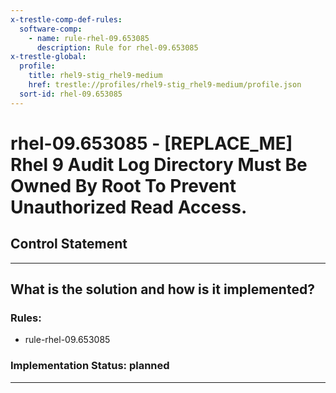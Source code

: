 ```yaml
---
x-trestle-comp-def-rules:
  software-comp:
    - name: rule-rhel-09.653085
      description: Rule for rhel-09.653085
x-trestle-global:
  profile:
    title: rhel9-stig_rhel9-medium
    href: trestle://profiles/rhel9-stig_rhel9-medium/profile.json
  sort-id: rhel-09.653085
---
```


# rhel-09.653085 - \[REPLACE_ME\] Rhel 9 Audit Log Directory Must Be Owned By Root To Prevent Unauthorized Read Access.

## Control Statement

______________________________________________________________________

## What is the solution and how is it implemented?

<!-- For implementation status enter one of: implemented, partial, planned, alternative, not-applicable -->

<!-- Note that the list of rules under ### Rules: is read-only and changes will not be captured after assembly to JSON -->

<!-- Add control implementation description here for control: rhel-09.653085 -->

### Rules:

  - rule-rhel-09.653085

### Implementation Status: planned

______________________________________________________________________
